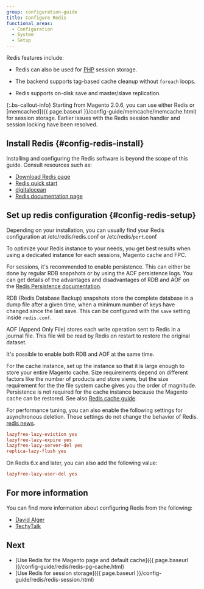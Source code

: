 ```yaml
---
group: configuration-guide
title: Configure Redis
functional_areas:
  - Configuration
  - System
  - Setup
---
```


Redis features include:

*  Redis can also be used for [PHP](https://glossary.magento.com/php) session storage.

*  The backend supports tag-based cache cleanup without `foreach` loops.

*  Redis supports on-disk save and master/slave replication.

{:.bs-callout-info}
Starting from Magento 2.0.6, you can use either Redis or [memcached]({{ page.baseurl }}/config-guide/memcache/memcache.html) for session storage. Earlier issues
with the Redis session handler and session locking have been resolved.

## Install Redis {#config-redis-install}

Installing and configuring the Redis software is beyond the scope of this guide. Consult resources such as:

*  [Download Redis page](http://redis.io/download)
*  [Redis quick start](http://redis.io/topics/quickstart)
*  [digitalocean](https://www.digitalocean.com/community/tutorials/how-to-install-and-use-redis)
*  [Redis documentation page](http://redis.io/documentation)

## Set up redis configuration {#config-redis-setup}

Depending on your installation, you can usually find your Redis configuration at /etc/redis/redis.conf or /etc/redis/`port`.conf

To optimize your Redis instance to your needs, you get best results when using a dedicated instance for each sessions, Magento cache and FPC.

For sessions, it's recommended to enable persistence. This can either be done by regular RDB snapshots or by using the AOF persistence logs.
You can get details of the advantages and disadvantages of RDB and AOF on the [Redis Persistence documentation](https://redis.io/topics/persistence).

RDB (Redis Database Backup) snapshots store the complete database in a dump file after a given time, when a minimum number of keys have changed since the last save.
This can be configured with the `save` setting inside `redis.conf`.

AOF (Append Only File) stores each write operation sent to Redis in a journal file. This file ẃill be read by Redis on restart to restore the original dataset.

It's possible to enable both RDB and AOF at the same time.

For the cache instance, set up the instance so that it is large enough to store your entire Magento cache.
Size requirements depend on different factors like the number of products and store views, but the size requirement for the the file system cache gives you the order of magnitude. Persistence is not required for the cache instance because the Magento cache can be restored. See also [Redis cache guide](https://redis.io/topics/lru-cache).

For performance tuning, you can also enable the following settings for asynchronous deletion. These settings do not change the behavior of Redis.
[redis news](http://antirez.com/news/93).

```ini
lazyfree-lazy-eviction yes
lazyfree-lazy-expire yes
lazyfree-lazy-server-del yes
replica-lazy-flush yes
```
On Redis 6.x and later, you can also add the following value:

```ini
lazyfree-lazy-user-del yes
```

## For more information

You can find more information about configuring Redis from the following:

*  [David Alger](http://davidalger.com/development/magento/configuring-magento-2-to-use-redis-cache-backend/)
*  [TechyTalk](http://www.techytalk.info/configuring-cache-storage-backends-magento-2-redis/)

## Next

*  [Use Redis for the Magento page and default cache]({{ page.baseurl }}/config-guide/redis/redis-pg-cache.html)
*  [Use Redis for session storage]({{ page.baseurl }}/config-guide/redis/redis-session.html)
